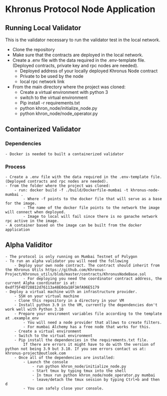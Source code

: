 # Khronus Protocol Node Application

## Running Local Validator

This is the validator necessary to run the validator test in the local network. 
- Clone the repository
- Make sure that the contracts are deployed in the local network. 
- Create a .env file with the data required in the .env-template file. (Deployed contracts, private key and rpc nodes are needed).
    - Deployed address of your locally deployed Khronus Node contract
    - Private to be used by the node
    - local rpc network link
- From the main directory where the project was cloned:
    - Create a virtual environment with python 3
    - switch to the virtual environment 
    - Pip install -r requirements.txt
    - python khron_node/initialize_node.py
    - python khron_node/node_operator.py <network that you want to connect>

## Containerized Validator
### Dependencies
    - Docker is needed to built a containerized validator
### Process
    - Create a .env file with the data required in the .env-template file. (Deployed contracts and rpc nodes are needed).
    - from the folder where the project was cloned:
        - run: docker build -f ./build/Dockerfile-mumbai -t khronus-node-mumbai .
            - Where -f points to the docker file that will serve as a base for the image. 
            - The name of the docker file points to the network the image will connect when deployed.
            - Image to local will fail since there is no ganache network rpc active in the image.
    - A container based on the image can be built from the docker application 

## Alpha Validitor
    - The protocol is only running on Mumbai Testnet of Polygon
    - To run an alpha validator you will need the following
        - Deploy your own node contract. The contract should inherit from the Khronus Utils https://github.com/Khronus-Project/Khronus_utils/blob/master/contracts/KhronusNodeBase.sol
            - For deploying you need the coordinator contract address, the current Alpha coordinator is at: 0xdf75F4D728812d76113a48E0da18F3AfA96E5179
    - Deploy a virtual machine with an infrastructure provider.
        - SSH on your virtual machine 
        - Clone this repository in a directory in your VM
        - Install python 3.9 in the VM, currently the dependencies don't work well with Python 3.10
        - Prepare your enviroment variables file according to the template at .example_env
            - You will need a node provider that allows to create filters.
            - For mumbai Alchemy has a free node that works for this. 
        - Create a virtual environment
        - Switch to the virtual environment 
        - Pip install the dependencies in the requirements.txt file.
            If there are errors it might have to do with the version of python not being 3.9 but 3.10. If you see errors contact us at: khronus-project@outlook.com
        - Once all of the dependencies are installed:
            - Launch the console
                - run python khron_node/initialize_node.py
                - Start tmux by typing tmux into the shell
                - In tmux run python khron_node/node_operator.py mumbai
                - leave/detach the tmux session by typing Ctrl+b and then d
            - You can safely close your console.



